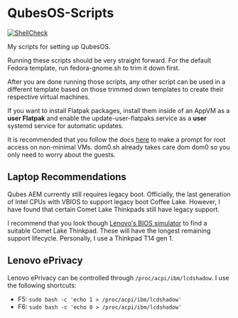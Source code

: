 # QubesOS-Scripts

[![ShellCheck](https://github.com/TommyTran732/QubesOS-Scripts/actions/workflows/shellcheck.yml/badge.svg)](https://github.com/TommyTran732/QubesOS-Scripts/actions/workflows/shellcheck.yml)

My scripts for setting up QubesOS. 

Running these scripts should be very straight forward. For the default Fedora template, run fedora-gnome.sh to trim it down first.

After you are done running those scripts, any other script can be used in a different template based on those trimmed down templates to create their respective virtual machines.

If you want to install Flatpak packages, install them inside of an AppVM as a **user Flatpak** and enable the update-user-flatpaks.service as a **user** systemd service for automatic updates.

It is recommended that you follow the docs [here](https://www.qubes-os.org/doc/vm-sudo/#replacing-passwordless-root-access-with-dom0-user-prompt) to make a prompt for root access on non-minimal VMs. dom0.sh already takes care dom dom0 so you only need to worry about the guests.

## Laptop Recommendations

Qubes AEM currently still requires legacy boot. Officially, the last generation of Intel CPUs with VBIOS to support legacy boot Coffee Lake. However, I have found that certain Comet Lake Thinkpads still have legacy support.

I recommend that you look though [Lenovo's BIOS simulator](https://download.lenovo.com/bsco/index.html#/) to find a suitable Comet Lake Thinkpad. These will have the longest remaining support lifecycle. Personally, I use a Thinkpad T14 gen 1.

## Lenovo ePrivacy

Lenovo ePrivacy can be controlled through `/proc/acpi/ibm/lcdshadow`. I use the following shortcuts:

- F5: `sudo bash -c 'echo 1 > /proc/acpi/ibm/lcdshadow'`
- F6: `sudo bash -c 'echo 0 > /proc/acpi/ibm/lcdshadow'`